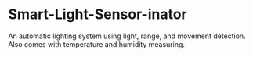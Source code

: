 # Smart-Light-Sensor-inator
An automatic lighting system using light, range, and movement detection. Also comes with temperature and humidity measuring.
